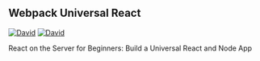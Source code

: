 ## Webpack Universal React

[![David](https://img.shields.io/david/speziicoz/webpack-universal-react.svg)](https://github.com/speziicoz/webpack-universal-react)
[![David](https://img.shields.io/david/dev/speziicoz/webpack-universal-react.svg)](https://github.com/speziicoz/webpack-universal-react)

React on the Server for Beginners: Build a Universal React and Node App